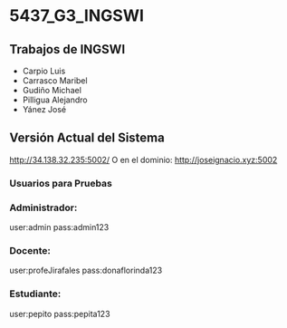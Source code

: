 # 5437_G3_INGSWI
## Trabajos de INGSWI

- Carpio Luis
- Carrasco Maribel
- Gudiño Michael
- Pilligua Alejandro
- Yánez José

## Versión Actual del Sistema
http://34.138.32.235:5002/
O en el dominio:
http://joseignacio.xyz:5002

### Usuarios para Pruebas

### Administrador:
user:admin
pass:admin123

### Docente:
user:profeJirafales
pass:donaflorinda123

### Estudiante:
user:pepito
pass:pepita123

